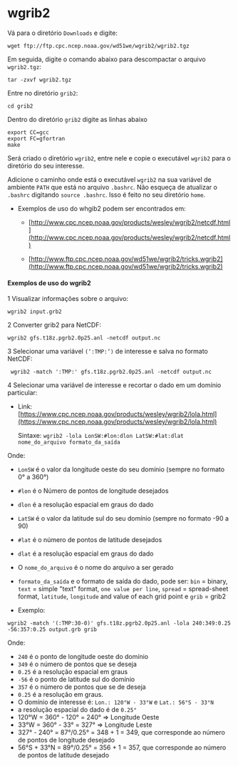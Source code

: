 wgrib2
===================

Vá para o diretório `Downloads` e digite: 

`wget ftp://ftp.cpc.ncep.noaa.gov/wd51we/wgrib2/wgrib2.tgz`


Em seguida, digite o comando abaixo para descompactar o arquivo `wgrib2.tgz`: 

`tar -zxvf wgrib2.tgz`

Entre no diretório `grib2`: 

`cd grib2`

Dentro do diretório `grib2` digite as linhas abaixo

```
export CC=gcc
export FC=gfortran
make
```

Será criado o diretório `wgrib2`, entre nele e copie o executável `wgrib2` para o diretório do seu interesse.

Adicione o caminho onde está o executável `wgrib2` na sua variável de ambiente `PATH` que está no arquivo `.bashrc`. Não esqueça de atualizar o `.bashrc` digitando `source .bashrc`. Isso é feito no seu diretório `home`.

+ Exemplos de uso do whgib2 podem ser encontrados em:

	+ [http://www.cpc.ncep.noaa.gov/products/wesley/wgrib2/netcdf.html](http://www.cpc.ncep.noaa.gov/products/wesley/wgrib2/netcdf.html)

	+ [http://www.ftp.cpc.ncep.noaa.gov/wd51we/wgrib2/tricks.wgrib2](http://www.ftp.cpc.ncep.noaa.gov/wd51we/wgrib2/tricks.wgrib2)

#### Exemplos de uso do wgrib2

1 Visualizar informações sobre o arquivo:

`wgrib2 input.grb2`

2 Converter grib2 para NetCDF:

`wgrib2 gfs.t18z.pgrb2.0p25.anl -netcdf output.nc`

3 Selecionar uma variável `(‘:TMP:’)` de interesse e salva no formato NetCDF:

` wgrib2 -match ':TMP:' gfs.t18z.pgrb2.0p25.anl -netcdf output.nc`

4 Selecionar uma variável de interesse e recortar o dado em um domínio particular:

+ Link: [https://www.cpc.ncep.noaa.gov/products/wesley/wgrib2/lola.html](https://www.cpc.ncep.noaa.gov/products/wesley/wgrib2/lola.html)

  Sintaxe: `wgrib2 -lola LonSW:#lon:dlon LatSW:#lat:dlat nome_do_arquivo formato_da_saída`
  
Onde:

 + `LonSW` é o valor da longitude oeste do seu domínio (sempre no formato 0° a 360°)
 + `#lon` é o Número de pontos de longitude desejados
 + `dlon` é a resolução espacial em graus do dado
 + `LatSW` é o valor da latitude sul do seu domínio (sempre no formato -90 a 90)
 + `#lat` é o número de pontos de latitude desejados
 + `dlat` é a resolução espacial em graus do dado
 + O `nome_do_arquivo` é o nome do arquivo a ser gerado 
 + `formato_da_saída` e o formato de saída do dado, pode ser: `bin` = binary, `text` = simple "text" format, `one value per line`, `spread` = spread-sheet format, `latitude`, `longitude` and value of each grid point e `grib` = grib2
 
 + Exemplo:

`wgrib2 -match '(:TMP:30-0)' gfs.t18z.pgrb2.0p25.anl -lola 240:349:0.25 -56:357:0.25 output.grb grib`

Onde: 

  + `240` é o ponto de longitude oeste do domínio
  + `349` é o número de pontos que se deseja
  + `0.25` é a resolução espacial em graus 
  + `-56` é o ponto de latitude sul do domínio
  + `357` é o número de pontos que se de deseja 
  + `0.25` é a resolução em graus.
  + O domínio de interesse é: `Lon.: 120°W - 33°W` e `Lat.: 56°S - 33°N`
  + a resolução espacial do dado é de `0.25°`
  + 120°W = 360° - 120° = 240° => Longitude Oeste
  + 33°W = 360° - 33° = 327° => Longitude Leste
  + 327° - 240° = 87°/0.25° = 348 + 1 = 349, que corresponde ao número de pontos de longitude desejado
  + 56°S + 33°N = 89°/0.25° = 356 + 1 = 357, que corresponde ao número de pontos de latitude desejado